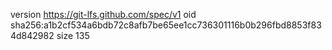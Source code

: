 version https://git-lfs.github.com/spec/v1
oid sha256:a1b2cf534a6bdb72c8afb7be65ee1cc736301116b0b296fbd8853f834d842982
size 135
